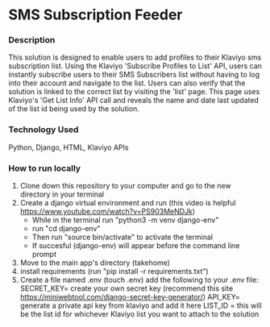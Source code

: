 # SMS Subscription Feeder

### Description
This solution is designed to enable users to add profiles to their Klaviyo sms subscription list. Using the Klaviyo 'Subscribe Profiles to List' API, users can instantly subscribe users to their SMS Subscribers list without having to log into their account and navigate to the list. Users can also verify that the solution is linked to the correct list by visiting the 'list' page. This page uses Klaviyo's 'Get List Info' API call and reveals the name and date last updated of the list id being used by the solution. 

### Technology Used
Python, Django, HTML, Klaviyo APIs

### How to run locally
1. Clone down this repository to your computer and go to the new directory in your terminal
2. Create a django virtual environment and run (this video is helpful https://www.youtube.com/watch?v=PS903MeNDJk)
    - While in the terminal run "python3 -m venv django-env" 
    - run "cd django-env"
    - Then run "source bin/activate" to activate the terminal
    - If succesful (django-env) will appear before the command line prompt
3. Move to the main app's directory (takehome)
4. install requirements (run "pip install -r requirements.txt")
5. Create a file named .env (touch .env)
 add the following to your .env file:
    SECRET_KEY= create your own secret key (recommend this site https://miniwebtool.com/django-secret-key-generator/)
    API_KEY= generate a private api key from klaviyo and add it here
    LIST_ID = this will be the list id for whichever Klaviyo list you want to attach to the solution